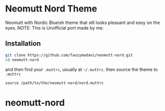 # Neomutt Nord Theme
Neomutt with Nordic Blueish theme that stll looks pleasant and easy on the eyes.
NOTE: This is Unofficial port made by me.

## Installation 
```bash
git clone https://github.com/fauzymadani/neomutt-nord.git
cd neomutt-nord
```

and then find your `.muttrc`, usually at `~/.muttrc`.
then source the theme to `.muttrc`
```muttrc
source /path/to/the/neomutt-nord/nord.muttrc
```
# neomutt-nord
